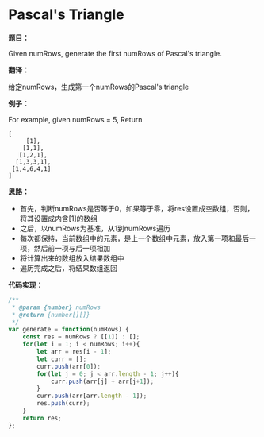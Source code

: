 # Pascal's Triangle

**题目：**

Given numRows, generate the first numRows of Pascal's triangle.

**翻译：**

给定numRows，生成第一个numRows的Pascal's triangle

**例子：**

For example, given numRows = 5,
Return
```
[
     [1],
    [1,1],
   [1,2,1],
  [1,3,3,1],
 [1,4,6,4,1]
]
```

**思路：**

* 首先，判断numRows是否等于0，如果等于零，将res设置成空数组，否则，将其设置成内含[1]的数组
* 之后，以numRows为基准，从1到numRows遍历
* 每次都保持，当前数组中的元素，是上一个数组中元素，放入第一项和最后一项，然后前一项与后一项相加
* 将计算出来的数组放入结果数组中
* 遍历完成之后，将结果数组返回

**代码实现：**

```javascript
/**
 * @param {number} numRows
 * @return {number[][]}
 */
var generate = function(numRows) {
    const res = numRows ? [[1]] : [];
    for(let i = 1; i < numRows; i++){
        let arr = res[i - 1];
        let curr = [];
        curr.push(arr[0]);
        for(let j = 0; j < arr.length - 1; j++){
            curr.push(arr[j] + arr[j+1]);
        }
        curr.push(arr[arr.length - 1]);
        res.push(curr);
    }
    return res;
};
```